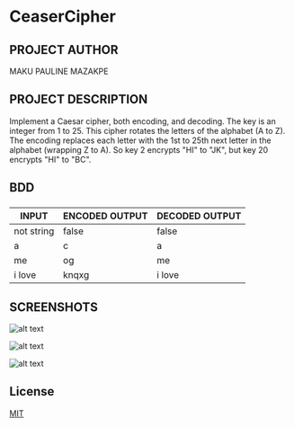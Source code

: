 # CeaserCipher

## PROJECT AUTHOR
MAKU PAULINE MAZAKPE

## PROJECT DESCRIPTION
Implement a Caesar cipher, both encoding, and decoding. The key is an integer from 1 to 25. This cipher rotates the letters of the alphabet (A to Z). The encoding replaces each letter with the 1st to 25th next letter in the alphabet (wrapping Z to A). So key 2 encrypts "HI" to "JK", but key 20 encrypts "HI" to "BC".

## BDD

### 

| INPUT  | ENCODED OUTPUT | DECODED OUTPUT |
| ------------- | ------------- |  ------------- |
| not string  | false  | false |
| a  | c  | a  |
| me  | og  | me  |
| i love  | knqxg  | i love  |


## SCREENSHOTS

![alt text](./images/encode.png)

![alt text](http://url/to/img.png)

![alt text](http://url/to/img.png)

## License
[MIT](https://choosealicense.com/licenses/mit/)
